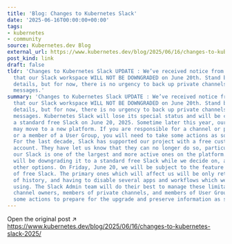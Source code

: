 ```yaml
---
title: 'Blog: Changes to Kubernetes Slack'
date: '2025-06-16T00:00:00+00:00'
tags:
- kubernetes
- community
source: Kubernetes.dev Blog
external_url: https://www.kubernetes.dev/blog/2025/06/16/changes-to-kubernetes-slack-2025/
post_kind: link
draft: false
tldr: 'Changes to Kubernetes Slack UPDATE : We’ve received notice from Salesforce
  that our Slack workspace WILL NOT BE DOWNGRADED on June 20th. Stand by for more
  details, but for now, there is no urgency to back up private channels or direct
  messages.'
summary: 'Changes to Kubernetes Slack UPDATE : We’ve received notice from Salesforce
  that our Slack workspace WILL NOT BE DOWNGRADED on June 20th. Stand by for more
  details, but for now, there is no urgency to back up private channels or direct
  messages. Kubernetes Slack will lose its special status and will be changing into
  a standard free Slack on June 20, 2025. Sometime later this year, our community
  may move to a new platform. If you are responsible for a channel or private channel,
  or a member of a User Group, you will need to take some actions as soon as you can.
  For the last decade, Slack has supported our project with a free customized enterprise
  account. They have let us know that they can no longer do so, particularly since
  our Slack is one of the largest and more active ones on the platform. As such, they
  will be downgrading it to a standard free Slack while we decide on, and implement,
  other options. On Friday, June 20, we will be subject to the feature limitations
  of free Slack. The primary ones which will affect us will be only retaining 90 days
  of history, and having to disable several apps and workflows which we are currently
  using. The Slack Admin team will do their best to manage these limitations. Responsible
  channel owners, members of private channels, and members of User Groups should take
  some actions to prepare for the upgrade and preserve information as soon as possible.'
---
```

Open the original post ↗ https://www.kubernetes.dev/blog/2025/06/16/changes-to-kubernetes-slack-2025/
